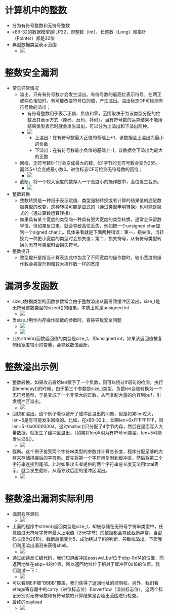 # 计算机中的整数
- 分为有符号整数和无符号整数
- x86-32的数据模型是ILP32，即整数（Int）、长整数（Long）和指针（Pointer）都是32位
- 典型数据类型表示范围
  - ![](pic/2021-06-17-14-08-03.png)
# 整数安全漏洞
- 常见异常情况
  - 溢出，只有有符号数才会发生溢出。有符号数的最高位表示符号，在两正或两负相加时，有可能改变符号位的值，产生溢出。溢出标志OF可检测有符号数的溢出；
    - 有符号整数用于表示正值、负值和零，范围取决于为该类型分配的位数及其表示方式（原码、反码、补码）。当有符号数的运算结果不能用结果类型表示时就会发生溢出，可以分为上溢出和下溢出两种。
    - ![](pic/2021-06-17-14-19-09.png)
      - 上溢出：在有符号数最大正值的基础上+1，该数据会上溢出为最小的负数
      - 下溢出：在有符号数最小负值的基础上-1，该数据会下溢出为最大的正数
  - 回绕，无符号数0-1时会变成最大的数，如1字节的无符号数会变为255，而255+1会变成最小数0。进位标志CF可检测无符号数的回绕；
    - ![](pic/2021-06-17-14-23-47.png)
  - 截断，将一个较大宽度的数存入一个宽度小的操作数中，高位发生截断。
    - ![](pic/2021-06-17-14-24-28.png)
- 整数转换
  - 整数转换是一种用于表示赋值、类型强制转换或者计算的结果值的底层数据类型的改变，这种转换可能是显式的（通过类型申明转换）也可能是隐式的（通过算数运算转换）。
  - 如果具有某个宽度的类型向一种具有更大宽度的类型转换，通常会保留数学值，但如果反过来，就会导致高位丢失，例如把一个unsigned char加到一个signed char上。具体来看就是下面两种错误：第一，损失值，当转换为一种更小宽度的类型时会损失值；第二，损失符号，从有符号类型转换为无符号类型时会损失符号。
- 整数提升
  - 整型提升是指当计算表达式中包含了不同宽度的操作数时，较小宽度的操作数会被提升到和较大操作数一样的宽度
# 漏洞多发函数
- size_t数据类型的函数参数常会由于整数溢出从而导致缓冲区溢出，size_t是无符号整数类型的sizeof()的结果，本质上就是unsigned int
  - ![](pic/2021-06-17-14-35-44.png)
- 当size_t用作内存操作函数的参数时，容易导致安全问题
  - ![](pic/2021-06-17-14-37-27.png)
  - ![](pic/2021-06-17-14-37-41.png)
- 此外strlen()函数返回值的类型是size_t，即unsigned int，如果该返回值被复制给宽度较小的变量，会导致数值截断。
# 整数溢出示例
- 整数转换。如果攻击者给len赋予了一个负数，则可以绕过if语句的检测，执行到memcpy()的时候，由于第三个参数是size_t类型，负数len会被转换为一个无符号整型，于是变成了一个非常大的正数，从而复制大量的内容到buf，引发缓冲区溢出。 
  - ![](pic/2021-06-17-15-19-11.png)
- 回绕和溢出。这个例子看似避开了缓冲区溢出的问题，但是如果len过大，len+5是有可能发生回绕的。比如，在x86-32上，如果len=0xFFFFFFFF，则len+5=0x00000004，这时malloc()只分配了4字节内存，然后在里面写入大量数据，就发生了缓冲区溢出。（如果将len声明为有符号int类型，len+5可能发生溢出）。
  - ![](pic/2021-06-17-15-22-34.png)
- 截断。这个例子接受两个字符串类型的参数并计算总长度，程序分配足够的内存来存储拼接后的字符串。首先将第一个字符串复制到缓冲区，然后将第二个字符串连接到尾部。此时如果攻击者提供的两个字符串总长度无法用total表示，就会发生截断，从而导致后面的缓冲区溢出。
  - ![](pic/2021-06-17-15-24-04.png)
# 整数溢出漏洞实际利用
- 漏洞程序源码
  - ![](pic/2021-06-17-15-36-52.png)
- 上面的程序中strlen()返回类型是size_t，却被存储在无符号字符串类型中，任意超过无符号字符串最大上限值（256字节）的数据都会导致截断异常。当密码长度为261时，截断后值变为5，成功绕过了if的判断，导致栈溢出。下面我们利用溢出漏洞来获得shell。
  - ![](pic/2021-06-17-15-39-44.png)
- 通过阅读反汇编代码，我们知道缓冲区passwd_buf位于ebp-0x14的位置，而返回地址在ebp+4的位置，所以返回地址位于相对于缓冲区0x18的位置。我们测试一下：
  - ![](pic/2021-06-17-15-40-22.png)
- 可以看到EIP被“BBBB”覆盖，我们获得了返回地址的控制权。另外，我们看eflags寄存器中的carry（进位标志位）和overflow（溢出标志位），这两个标记分别对无符号数和有符号数的计算结果是否超出范围进行检查。
- 最终的payload
  - ![](pic/2021-06-17-15-41-49.png)